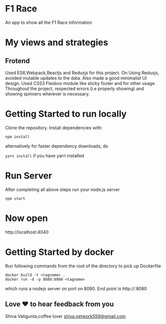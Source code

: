 # F1 Race
An app to show all the F1 Race information

# My views and strategies
## Frotend
Used ES6,Webpack,Reactjs and Reduxjs for this project. On Using Reduxjs, avoided mutable updates to the data. Also made a good minimalist UI design. Used CSS3 Flexbox module like sticky footer and for other usage.
Throughout the project, respected errors (i.e properly showing) and showing spinners wherever is necessary.

# Getting Started to run locally

Clone the repository. Install dependencies with:

``npm install``

alternatively for faster dependency downloads, do

``yarn install`` if you have yarn installed

# Run Server
After completing all above steps run your node.js server
```
npm start
```
# Now open 
http://localhost:4040

# Getting Started by docker
Run following commands from the root of the directory to pick up Dockerfile

```
docker build -t <tagname> .
docker run -d -p 8080:8080 <tagname>
```
which runs a nodejs server on port on 8080. End point is http://<docker-machine-ip>:8080 

## Love :heart: to hear feedback from you
Shiva Vatigunta,coffee lover
shiva.network559@gmail.com
